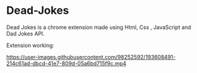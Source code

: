# Dead-Jokes
Dead Jokes is a chrome extension made using Html,  Css , JavaScript and Dad Jokes API.



Extension working:




https://user-images.githubusercontent.com/98252592/193608491-214c61ad-dbcd-41e7-809d-05a6bd715f9c.mp4


